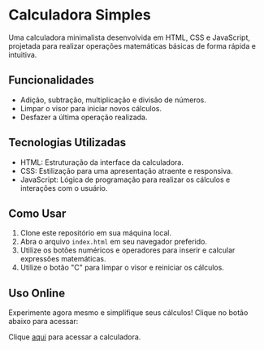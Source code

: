 # Calculadora Simples

Uma calculadora minimalista desenvolvida em HTML, CSS e JavaScript, projetada para realizar operações matemáticas básicas de forma rápida e intuitiva.

## Funcionalidades

- Adição, subtração, multiplicação e divisão de números.
- Limpar o visor para iniciar novos cálculos.
- Desfazer a última operação realizada.

## Tecnologias Utilizadas

- HTML: Estruturação da interface da calculadora.
- CSS: Estilização para uma apresentação atraente e responsiva.
- JavaScript: Lógica de programação para realizar os cálculos e interações com o usuário.

## Como Usar

1. Clone este repositório em sua máquina local.
2. Abra o arquivo `index.html` em seu navegador preferido.
3. Utilize os botões numéricos e operadores para inserir e calcular expressões matemáticas.
4. Utilize o botão "C" para limpar o visor e reiniciar os cálculos.

## Uso Online

Experimente agora mesmo e simplifique seus cálculos! Clique no botão abaixo para acessar:

Clique [aqui](https://rs-hiago.github.io/Calculadora/) para acessar a calculadora.
